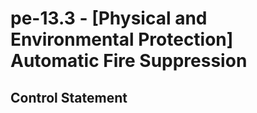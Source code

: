 # pe-13.3 - \[Physical and Environmental Protection\] Automatic Fire Suppression

## Control Statement
